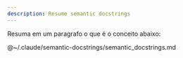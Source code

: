 ```yaml
---
description: Resume semantic docstrings
---
```


Resuma em um paragrafo o que é o conceito abaixo:

@~/.claude/semantic-docstrings/semantic_docstrings.md
